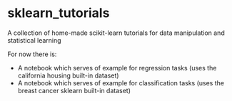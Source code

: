 # sklearn_tutorials
A collection of home-made scikit-learn tutorials for data manipulation and statistical learning

For now there is:
- A notebook which serves of example for regression tasks (uses the california housing built-in dataset)
- A notebook which serves of example for classification tasks (uses the breast cancer sklearn built-in dataset)
